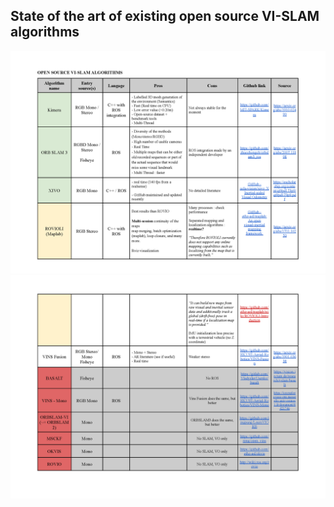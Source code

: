 
## State of the art of existing open source VI-SLAM algorithms
<img src="doc/State of the art SLAM-VI_Page_1.png">
<img src="doc/State of the art SLAM-VI_Page_2.png">

